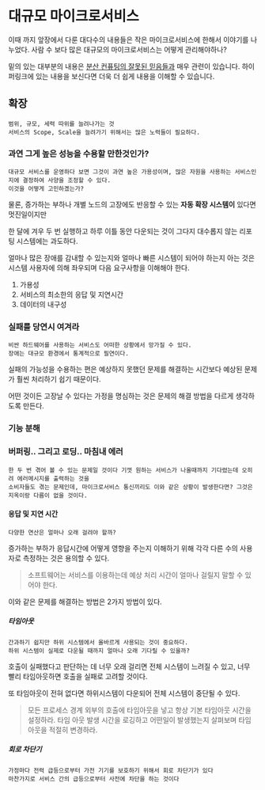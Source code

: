 대규모 마이크로서비스
======================

이때 까지 앞장에서 다룬 대다수의 내용들은 작은 마이크로서비스에 한해서 이야기를 나누었다.
사람 수 보다 많은 대규모의 마이크로서비스는 어떻게 관리해야하나?

밑의 있는 대부분의 내용은 [분산 컨퓨팅의 잘못된 믿음들과](https://en.wikipedia.org/wiki/Fallacies_of_distributed_computing) 매우 관련이 있습니다. 하이퍼링크에 있는 내용을 보신다면 더욱 더 쉽게 내용을 이해할 수 있습니다.

확장
---------

    범위, 규모, 세력 따위를 늘려나가는 것
    서비스의 Scope, Scale을 늘려가기 위해서는 많은 노력들이 필요하다.

### 과연 그게 높은 성능을 수용할 만한것인가?

    대규모 서비스를 운영하다 보면 그것이 과연 높은 가용성이며, 많은 자원을 사용하는 서비스인지에 결정하여 사양을 조정할 수 있다.
    이것을 어떻게 고민하곘는가?

물론, 증가하는 부하나 개별 노드의 고장에도 반응할 수 있는 **자동 확장 시스템이** 있다면 멋진일이지만

한 달에 겨우 두 번 실행하고 하루 이틀 동안 다운되는 것이 그다지 대수롭지 않는 리포팅 시스템에는 과도하다.

얼마나 많은 장애를 감내할 수 있는지와 얼마나 빠른 시스템이 되어야 하는지 아는 것은 시스템 사용자에 의해 좌우되며 다음 요구사항을 이해해야 한다.

1. 가용성
2. 서비스의 최소한의 응답 및 지연시간
3. 데이터의 내구성

### 실패를 당연시 여겨라

    비싼 하드웨어를 사용하는 서비스도 어떠한 상황에서 망가질 수 있다.
    장애는 대규모 환경에서 통계적으로 필연이다.

실패의 가능성을 수용하는 편은 예상하지 못했던 문제를 해결하는 시간보다 예상된 문제가 훨씬 처리하기 쉽기 때문이다.

어떤 것이든 고장날 수 있다는 가정을 명심하는 것은 문제의 해결 방법을 다르게 생각하도록 만든다.

### 기능 분해



### 버퍼링.. 그리고 로딩.. 마침내 에러

    한 두 번 겪어 볼 수 있는 문제일 것이다 기껏 원하는 서비스가 나올때까지 기다렸는데 오히려 에러메시지를 출력하는 것을
    소비자들도 겪는 문제인데, 마이크로서비스 통신끼리도 이와 같은 상황이 발생한다면? 그것은 지옥이랑 다름이 없을 것이다.


#### 응답 및 지연 시간

    다양한 연산은 얼마나 오래 걸려야 할까?

증가하는 부하가 응답시간에 어떻게 영향을 주는지 이해하기 위해 각각 다른 수의 사용자로 측정하는 것은 용의할 수 있다.

> 소프트웨어는 서비스를 이용하는데 예상 처리 시간이 얼마나 걸릴지 말할 수 있어야 한다.




이와 같은 문제를 해결하는 방법은 2가지 방법이 있다.

##### 타임아웃

    간과하기 쉽지만 하위 시스템에서 올바르게 사용되는 것이 중요하다.
    하위 시스템이 실제로 다운될 때까지 얼마나 오래 기다릴 수 있을까?

호출이 실패했다고 판단하는 데 너무 오래 걸리면 전체 시스템이 느려질 수 있고, 너무 빨리 타임아웃하면 호출을 실패로 고려할 것이다.

또 타임아웃이 전혀 없다면 하위시스템이 다운되어 전체 시스템이 중단될 수 있다.

> 모든 프로세스 경계 외부의 호출에 타임아웃을 넣고 항상 기본 타임아웃 시간을 설정하라.
> 타임 아웃 발생 시간을 로깅하고 어떤일이 발생했는지 살펴보며 타임아웃을 적절히 변경하라.

##### 회로 차단기

    가정마다 전력 급등으로부터 가전 기기를 보호하기 위해서 회로 차단기가 있다
    마찬가지로 서비스 간의 급등으로부터 사전에 차단을 하는 것이다
